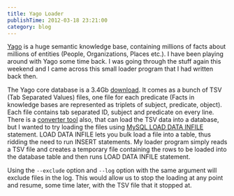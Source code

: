```yaml
---
title: Yago Loader
publishTime: 2012-03-18 23:21:00
category: blog
---
```


[Yago][1] is a huge semantic knowledge base, containing millions of facts about millions of entities (People, Organizations, Places etc.). I have been playing around with Yago some time back. I was going through the stuff again this weekend and I came across this small loader program that I had written back then.

The Yago core database is a 3.4Gb [download][2]. It comes as a bunch of TSV (Tab Separated Values) files, one file for each predicate (Facts in knowledge bases are represented as triplets of subject, predicate, object). Each file contains tab separated ID, subject and predicate on every line. There is a [converter tool][3] also, that can load the TSV data into a database, but I wanted to try loading the files using [MySQL LOAD DATA INFILE][4] statement. LOAD DATA INFILE lets you bulk load a file into a table, thus ridding the need to run INSERT statements.  My loader program simply reads a TSV file and creates a temporary file containing the rows to be loaded into the database table and then runs LOAD DATA INFILE statement.

<script src="https://gist.github.com/azeem/1103406.js"></script>

Using the `--exclude` option and `--log` option with the same argument will exclude files in the log. This would allow us to stop the loading at any point and resume, some time later, with the TSV file that it stopped at.

[1]: http://www.mpi-inf.mpg.de/yago-naga/yago/
[2]: http://www.mpi-inf.mpg.de/yago-naga/yago/downloads.html
[3]: http://www.mpi-inf.mpg.de/yago-naga/yago/download/yago2/yago2converters_20111027.7z
[4]: http://dev.mysql.com/doc/refman/5.1/en/load-data.html
